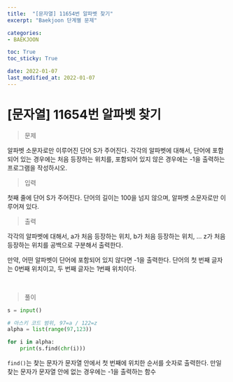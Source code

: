 ```yaml
---
title:  "[문자열] 11654번 알파벳 찾기"
excerpt: "Baekjoon 단계별 문제"

categories:
- BAEKJOON

toc: True
toc_sticky: True

date: 2022-01-07
last_modified_at: 2022-01-07
---
```


# [문자열] 11654번 알파벳 찾기

> 문제

알파벳 소문자로만 이루어진 단어 S가 주어진다. 각각의 알파벳에 대해서, 단어에 포함되어 있는 경우에는 처음 등장하는 위치를, 포함되어 있지 않은 경우에는 -1을 출력하는 프로그램을 작성하시오.

> 입력

첫째 줄에 단어 S가 주어진다. 단어의 길이는 100을 넘지 않으며, 알파벳 소문자로만 이루어져 있다.

> 출력

각각의 알파벳에 대해서, a가 처음 등장하는 위치, b가 처음 등장하는 위치, ... z가 처음 등장하는 위치를 공백으로 구분해서 출력한다.

만약, 어떤 알파벳이 단어에 포함되어 있지 않다면 -1을 출력한다. 단어의 첫 번째 글자는 0번째 위치이고, 두 번째 글자는 1번째 위치이다.

<br>

> 풀이

```python
s = input()

# 아스키 코드 범위, 97=a / 122=z
alpha = list(range(97,123))

for i in alpha:
    print(s.find(chr(i)))
```

`find()`는 찾는 문자가 문자열 안에서 첫 번째에 위치한 순서를 숫자로 출력한다. 만일 찾는 문자가 문자열 안에 없는 경우에는 -1을 출력하는 함수

